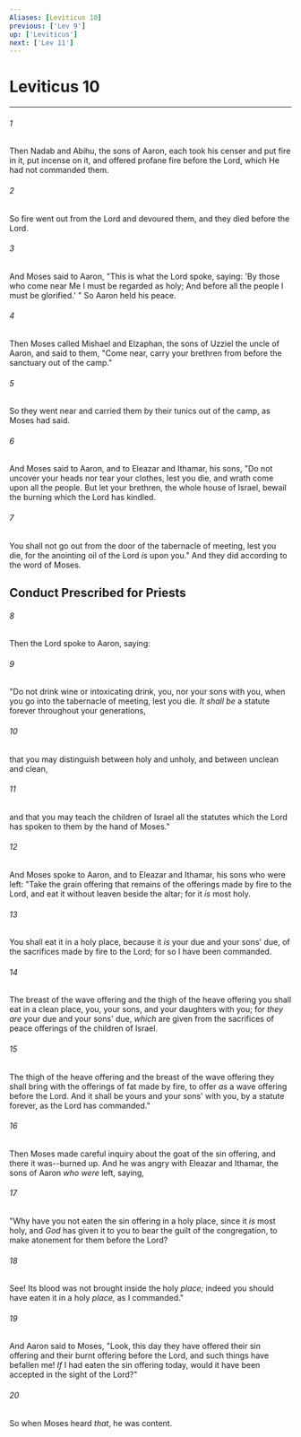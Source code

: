 ```yaml
---
Aliases: [Leviticus 10]
previous: ['Lev 9']
up: ['Leviticus']
next: ['Lev 11']
---
```

# Leviticus 10

***


###### 1 
Then Nadab and Abihu, the sons of Aaron, each took his censer and put fire in it, put incense on it, and offered profane fire before the Lord, which He had not commanded them. 

###### 2 
So fire went out from the Lord and devoured them, and they died before the Lord. 

###### 3 
And Moses said to Aaron, "This is what the Lord spoke, saying: 'By those who come near Me I must be regarded as holy; And before all the people I must be glorified.' " So Aaron held his peace. 

###### 4 
Then Moses called Mishael and Elzaphan, the sons of Uzziel the uncle of Aaron, and said to them, "Come near, carry your brethren from before the sanctuary out of the camp." 

###### 5 
So they went near and carried them by their tunics out of the camp, as Moses had said. 

###### 6 
And Moses said to Aaron, and to Eleazar and Ithamar, his sons, "Do not uncover your heads nor tear your clothes, lest you die, and wrath come upon all the people. But let your brethren, the whole house of Israel, bewail the burning which the Lord has kindled. 

###### 7 
You shall not go out from the door of the tabernacle of meeting, lest you die, for the anointing oil of the Lord _is_ upon you." And they did according to the word of Moses.

## Conduct Prescribed for Priests 

###### 8 
Then the Lord spoke to Aaron, saying: 

###### 9 
"Do not drink wine or intoxicating drink, you, nor your sons with you, when you go into the tabernacle of meeting, lest you die. _It shall be_ a statute forever throughout your generations, 

###### 10 
that you may distinguish between holy and unholy, and between unclean and clean, 

###### 11 
and that you may teach the children of Israel all the statutes which the Lord has spoken to them by the hand of Moses." 

###### 12 
And Moses spoke to Aaron, and to Eleazar and Ithamar, his sons who were left: "Take the grain offering that remains of the offerings made by fire to the Lord, and eat it without leaven beside the altar; for it _is_ most holy. 

###### 13 
You shall eat it in a holy place, because it _is_ your due and your sons' due, of the sacrifices made by fire to the Lord; for so I have been commanded. 

###### 14 
The breast of the wave offering and the thigh of the heave offering you shall eat in a clean place, you, your sons, and your daughters with you; for _they are_ your due and your sons' due, _which_ are given from the sacrifices of peace offerings of the children of Israel. 

###### 15 
The thigh of the heave offering and the breast of the wave offering they shall bring with the offerings of fat made by fire, to offer _as_ a wave offering before the Lord. And it shall be yours and your sons' with you, by a statute forever, as the Lord has commanded." 

###### 16 
Then Moses made careful inquiry about the goat of the sin offering, and there it was--burned up. And he was angry with Eleazar and Ithamar, the sons of Aaron _who were_ left, saying, 

###### 17 
"Why have you not eaten the sin offering in a holy place, since it _is_ most holy, and _God_ has given it to you to bear the guilt of the congregation, to make atonement for them before the Lord? 

###### 18 
See! Its blood was not brought inside the holy _place;_ indeed you should have eaten it in a holy _place,_ as I commanded." 

###### 19 
And Aaron said to Moses, "Look, this day they have offered their sin offering and their burnt offering before the Lord, and such things have befallen me! _If_ I had eaten the sin offering today, would it have been accepted in the sight of the Lord?" 

###### 20 
So when Moses heard _that_, he was content.

